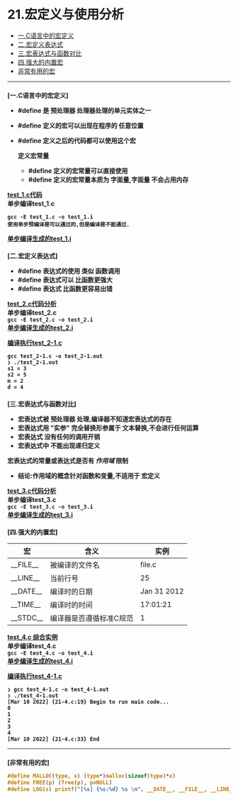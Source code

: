 # 21.宏定义与使用分析

- [一.C语言中的宏定义](#1)
- [二.宏定义表达式](#2)
- [三.宏表达式与函数对比](#3)
- [四.强大的内置宏](#4)
- [非常有用的宏](#4)

---
<h4 id="1">[一.C语言中的宏定义]</h>

- #define 是 **预处理器** 处理器处理的单元实体之一  
- #define 定义的宏可以出现在程序的 **任意位置**  
- #define 定义之后的代码都可以使用这个宏  

	定义宏常量  
	- #define 定义的宏常量可以直接使用  
	- #define 定义的宏常量本质为 **字面量**,字面量 **不会占用内存**  

[**test_1.c代码**](21/test_1.c)  
单步编译test_1.c  
```shell
gcc -E test_1.c -o test_1.i
使用单步预编译是可以通过的,但是编译是不能通过.
```
[**单步编译生成的test_1.i**](21/test_1.i)  

<h4 id="2">[二.宏定义表达式]</h>

- #define 表达式的使用 **类似** 函数调用  
- #define 表达式可以 **比函数更强大**  
- #define 表达式 **比函数更容易出错**  

[**test_2.c代码分析**](21/test_2.c)  
单步编译test_2.c  
`gcc -E test_2.c -o test_2.i`  
[**单步编译生成的test_2.i**](21/test_2.i)  

[**编译执行test_2-1.c**](21/test_2-1.c)  
```shell
gcc test_2-1.c -o test_2-1.out
❯ ./test_2-1.out
s1 = 3
s2 = 5
m = 2
d = 4
```

<h4 id="3">[三.宏表达式与函数对比]</h>

- 宏表达式被 **预处理器** 处理,编译器不知道宏表达式的存在  
- 宏表达式用 **"实参"** 完全替换形参属于 **文本替换,不会进行任何运算**  
- 宏表达式 **没有任何的调用开销**  
- 宏表达式中 **不能出现递归定义**  

**宏表达式的常量或表达式是否有 *作用域* 限制**
- 结论:作用域的概念针对函数和变量,不适用于 **宏定义**  

[**test_3.c代码分析**](21/test_3.c)  
单步编译test_3.c  
`gcc -E test_3.c -o test_3.i`  
[**单步编译生成的test_3.i**](21/test_3.i)  

<h4 id="4">[四.强大的内置宏]</h>

| 宏           | 含义                    | 实例        |
|--------------|-------------------------|-------------|
| \_\_FILE\_\_ | 被编译的文件名          | file.c      |
| \_\_LINE\_\_ | 当前行号                | 25          |
| \_\_DATE\_\_ | 编译时的日期            | Jan 31 2012 |
| \_\_TIME\_\_ | 编译时的时间            | 17:01:21    |
| \_\_STDC\_\_ | 编译器是否遵循标准C规范 | 1           |

[**test_4.c 综合实例**](21/test_4.c)  
单步编译test_4.c  
`gcc -E test_4.c -o test_4.i`  
[**单步编译生成的test_4.i**](21/test_4.i)  


[**编译执行test_4-1.c**](21/test_4-1.c)  
```shell
❯ gcc test_4-1.c -o test_4-1.out
❯ ./test_4-1.out
[Mar 10 2022] {21-4.c:19} Begin to run main code...
0
1
2
3
4
[Mar 10 2022] {21-4.c:33} End
```
--------

<h4 id="5">[非常有用的宏]</h>

```c
#define MALLOC(type, x) (type*)malloc(sizeof(type)*x)
#define FREE(p) (free(p), p=NULL)
#define LOG(s) printf("[%s] {%s:%d} %s \n", __DATE__, __FILE__, __LINE__, s)
```

